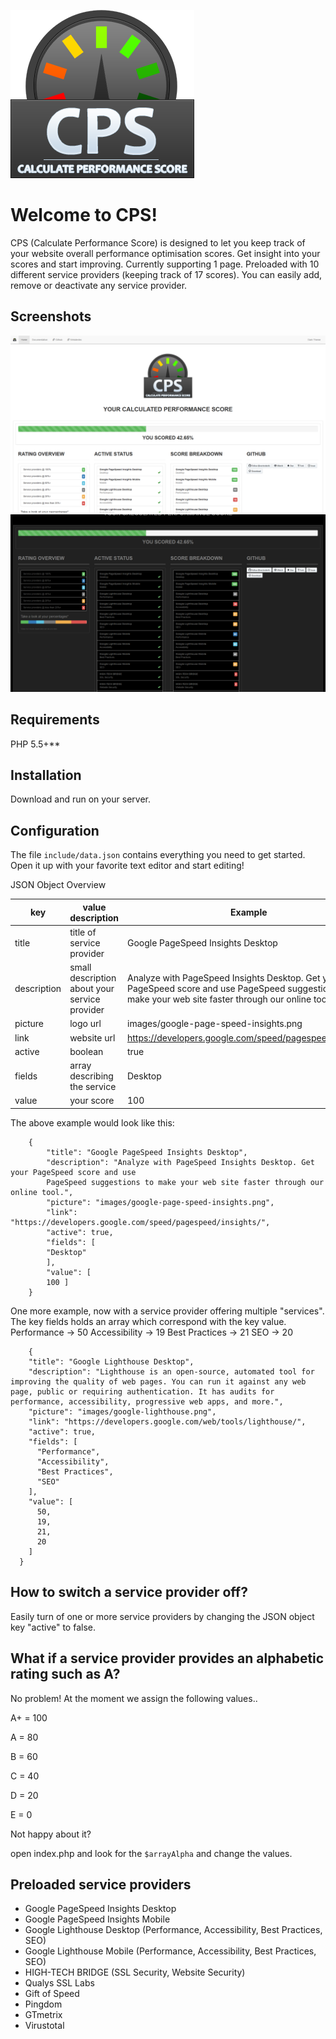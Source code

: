 ![logo CPS](https://raw.githubusercontent.com/vectordevfx/cps/master/images/cps-logo.png)

# Welcome to CPS!

CPS (Calculate Performance Score) is designed to let you keep track of your website overall performance optimisation scores. Get insight into your scores and start improving. Currently supporting 1 page. Preloaded with 10 different service providers (keeping track of 17 scores). You can easily add, remove or deactivate any service provider.

## Screenshots
![logo CPS](https://raw.githubusercontent.com/vectordevfx/cps/master/images/light_theme1.png)
![logo CPS](https://raw.githubusercontent.com/vectordevfx/cps/master/images/dark_theme2.png)
## Requirements

PHP 5.5+**

## Installation

Download and run on your server.

## Configuration

The file `include/data.json` contains everything you need to get started. 
Open it up with your favorite text editor and start editing!

JSON Object Overview

|     key         |value description		    |Example                        |
|----------------|-------------------------------|-----------------------------|
|title		|title of service provider           |Google PageSpeed Insights Desktop            |
|description    |small description about your service provider |Analyze with PageSpeed Insights Desktop. Get your PageSpeed score and use PageSpeed suggestions to make your web site faster through our online tool.            |
|picture	|logo url	|images/google-page-speed-insights.png|
|link		|website url	|https://developers.google.com/speed/pagespeed/insights/|
|active		|boolean	|true|
|fields		|array describing the service|Desktop|
|value		|your score|100|


The above example would look like this:
```
    {
    	"title": "Google PageSpeed Insights Desktop",
    	"description": "Analyze with PageSpeed Insights Desktop. Get your PageSpeed score and use 
    	PageSpeed suggestions to make your web site faster through our online tool.",
    	"picture": "images/google-page-speed-insights.png",
    	"link": "https://developers.google.com/speed/pagespeed/insights/",
    	"active": true,
    	"fields": [
    	"Desktop"
    	],
    	"value": [
    	100 ]
    }
```

One more example, now with a service provider offering multiple "services".
The key fields holds an array which correspond with the key value.
Performance -> 50
Accessibility -> 19
Best Practices -> 21
SEO -> 20

```
    {
    "title": "Google Lighthouse Desktop",
    "description": "Lighthouse is an open-source, automated tool for improving the quality of web pages. You can run it against any web page, public or requiring authentication. It has audits for performance, accessibility, progressive web apps, and more.",
    "picture": "images/google-lighthouse.png",
    "link": "https://developers.google.com/web/tools/lighthouse/",
	"active": true,
    "fields": [
      "Performance",
      "Accessibility",
      "Best Practices",
      "SEO"
    ],
    "value": [
      50,
      19,
      21,
      20
    ]
  }
```

## How to switch a service provider off?
Easily turn of one or more service providers by changing the JSON object key "active" to false.

## What if a service provider provides an alphabetic rating such as A?
No problem! At the moment we assign the following values..

A+ = 100

A = 80

B = 60

C = 40

D = 20

E = 0

Not happy about it? 

open index.php and look for the `$arrayAlpha` and change the values.  


## Preloaded service providers
 - Google PageSpeed Insights Desktop
 - Google PageSpeed Insights Mobile
 - Google Lighthouse Desktop
	(Performance,
	Accessibility,
	Best Practices,
	SEO)
 - Google Lighthouse Mobile
	(Performance,
	Accessibility,
	Best Practices,
	SEO)
 - HIGH-TECH BRIDGE
	(SSL Security,
	Website Security)
 - Qualys SSL Labs
 - Gift of Speed
 - Pingdom
 - GTmetrix
 - Virustotal
